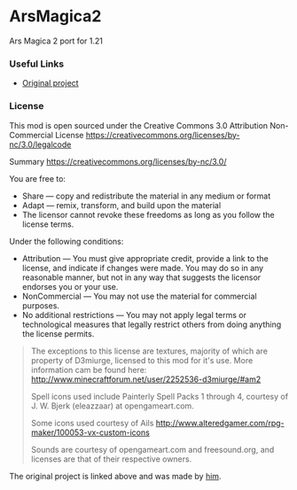 ArsMagica2
==========

Ars Magica 2 port for 1.21

### Useful Links
* [Original project](https://github.com/Mithion/ArsMagica2)


### License
This mod is open sourced under the Creative Commons 3.0 Attribution Non-Commercial License
https://creativecommons.org/licenses/by-nc/3.0/legalcode

Summary
https://creativecommons.org/licenses/by-nc/3.0/

You are free to:
* Share — copy and redistribute the material in any medium or format
* Adapt — remix, transform, and build upon the material
* The licensor cannot revoke these freedoms as long as you follow the license terms.

Under the following conditions:
* Attribution — You must give appropriate credit, provide a link to the license, and indicate if changes were made. You may do so in any reasonable manner, but not in any way that suggests the licensor endorses you or your use.
* NonCommercial — You may not use the material for commercial purposes.
* No additional restrictions — You may not apply legal terms or technological measures that legally restrict others from doing anything the license permits.

> The exceptions to this license are textures, majority of which are property of D3miurge, licensed to this mod for it's use.
> More information cam be found here: http://www.minecraftforum.net/user/2252536-d3miurge/#am2
> 
> Spell icons used include Painterly Spell Packs 1 through 4, courtesy of J. W. Bjerk (eleazzaar) at opengameart.com.
> 
> Some icons used courtesy of Ails http://www.alteredgamer.com/rpg-maker/100053-vx-custom-icons
> 
> Sounds are courtesy of opengameart.com and freesound.org, and licenses are that of their respective owners.

The original project is linked above and was made by [him](https://github.com/Mithion).